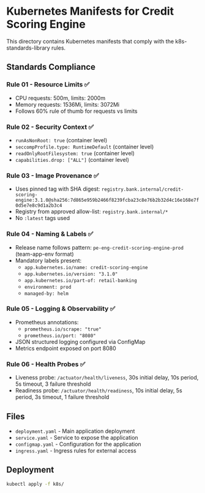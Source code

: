 # Kubernetes Manifests for Credit Scoring Engine

This directory contains Kubernetes manifests that comply with the k8s-standards-library rules.

## Standards Compliance

### Rule 01 - Resource Limits ✅
- CPU requests: 500m, limits: 2000m
- Memory requests: 1536Mi, limits: 3072Mi
- Follows 60% rule of thumb for requests vs limits

### Rule 02 - Security Context ✅
- `runAsNonRoot: true` (container level)
- `seccompProfile.type: RuntimeDefault` (container level)
- `readOnlyRootFilesystem: true` (container level)
- `capabilities.drop: ["ALL"]` (container level)

### Rule 03 - Image Provenance ✅
- Uses pinned tag with SHA digest: `registry.bank.internal/credit-scoring-engine:3.1.0@sha256:7d865e959b2466f8239fcba23c8e76b2b32d4c16e168e7f0d5e7e8c9d1a2b3c4`
- Registry from approved allow-list: `registry.bank.internal/*`
- No `:latest` tags used

### Rule 04 - Naming & Labels ✅
- Release name follows pattern: `pe-eng-credit-scoring-engine-prod` (team-app-env format)
- Mandatory labels present:
  - `app.kubernetes.io/name: credit-scoring-engine`
  - `app.kubernetes.io/version: "3.1.0"`
  - `app.kubernetes.io/part-of: retail-banking`
  - `environment: prod`
  - `managed-by: helm`

### Rule 05 - Logging & Observability ✅
- Prometheus annotations:
  - `prometheus.io/scrape: "true"`
  - `prometheus.io/port: "8080"`
- JSON structured logging configured via ConfigMap
- Metrics endpoint exposed on port 8080

### Rule 06 - Health Probes ✅
- Liveness probe: `/actuator/health/liveness`, 30s initial delay, 10s period, 5s timeout, 3 failure threshold
- Readiness probe: `/actuator/health/readiness`, 10s initial delay, 5s period, 3s timeout, 1 failure threshold

## Files

- `deployment.yaml` - Main application deployment
- `service.yaml` - Service to expose the application
- `configmap.yaml` - Configuration for the application
- `ingress.yaml` - Ingress rules for external access

## Deployment

```bash
kubectl apply -f k8s/
```

